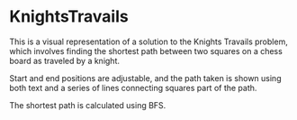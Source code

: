 # KnightsTravails

This is a visual representation of a solution to the Knights Travails problem, which involves 
finding the shortest path between two squares on a chess board as traveled by a knight.

Start and end positions are adjustable, and the path taken is shown using both text and a
series of lines connecting squares part of the path.

The shortest path is calculated using BFS.

